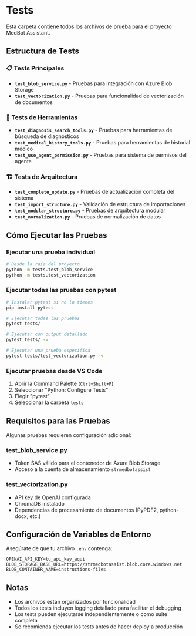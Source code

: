 # Tests

Esta carpeta contiene todos los archivos de prueba para el proyecto MedBot Assistant.

## Estructura de Tests

### 📋 Tests Principales
- **`test_blob_service.py`** - Pruebas para integración con Azure Blob Storage
- **`test_vectorization.py`** - Pruebas para funcionalidad de vectorización de documentos

### 🔧 Tests de Herramientas
- **`test_diagnosis_search_tools.py`** - Pruebas para herramientas de búsqueda de diagnósticos
- **`test_medical_history_tools.py`** - Pruebas para herramientas de historial médico
- **`test_use_agent_permission.py`** - Pruebas para sistema de permisos del agente

### 🏗️ Tests de Arquitectura
- **`test_complete_update.py`** - Pruebas de actualización completa del sistema
- **`test_import_structure.py`** - Validación de estructura de importaciones
- **`test_modular_structure.py`** - Pruebas de arquitectura modular
- **`test_normalization.py`** - Pruebas de normalización de datos

## Cómo Ejecutar las Pruebas

### Ejecutar una prueba individual
```bash
# Desde la raíz del proyecto
python -m tests.test_blob_service
python -m tests.test_vectorization
```

### Ejecutar todas las pruebas con pytest
```bash
# Instalar pytest si no lo tienes
pip install pytest

# Ejecutar todas las pruebas
pytest tests/

# Ejecutar con output detallado
pytest tests/ -v

# Ejecutar una prueba específica
pytest tests/test_vectorization.py -v
```

### Ejecutar pruebas desde VS Code
1. Abrir la Command Palette (`Ctrl+Shift+P`)
2. Seleccionar "Python: Configure Tests"
3. Elegir "pytest"
4. Seleccionar la carpeta `tests`

## Requisitos para las Pruebas

Algunas pruebas requieren configuración adicional:

### test_blob_service.py
- Token SAS válido para el contenedor de Azure Blob Storage
- Acceso a la cuenta de almacenamiento `strmedbotassist`

### test_vectorization.py
- API key de OpenAI configurada
- ChromaDB instalado
- Dependencias de procesamiento de documentos (PyPDF2, python-docx, etc.)

## Configuración de Variables de Entorno

Asegúrate de que tu archivo `.env` contenga:
```env
OPENAI_API_KEY=tu_api_key_aqui
BLOB_STORAGE_BASE_URL=https://strmedbotassist.blob.core.windows.net
BLOB_CONTAINER_NAME=instructions-files
```

## Notas

- Los archivos están organizados por funcionalidad
- Todos los tests incluyen logging detallado para facilitar el debugging
- Los tests pueden ejecutarse independientemente o como suite completa
- Se recomienda ejecutar los tests antes de hacer deploy a producción
